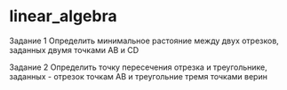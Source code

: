 # linear_algebra
Задание 1 
Определить минимальное растояние между двух отрезков, заданных двумя точками AB и CD

Задание 2
Определить точку пересечения отрезка и треугольнике, заданных - отрезок точкам AB и треугольние тремя точками верин

